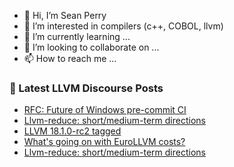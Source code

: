 - 👋 Hi, I’m Sean Perry
- 👀 I’m interested in compilers (c++, COBOL, llvm)
- 🌱 I’m currently learning ...
- 💞️ I’m looking to collaborate on ...
- 📫 How to reach me ...

<!---
s66perry/s66perry is a ✨ special ✨ repository because its `README.md` (this file) appears on your GitHub profile.
You can click the Preview link to take a look at your changes.
--->
### 📕 Latest LLVM Discourse Posts

<!-- DISCOURSE-LLVM:START -->
- [RFC: Future of Windows pre-commit CI](https://discourse.llvm.org/t/rfc-future-of-windows-pre-commit-ci/76840?page=2#post_22)
- [Llvm-reduce: short/medium-term directions](https://discourse.llvm.org/t/llvm-reduce-short-medium-term-directions/64591?page=2#post_36)
- [LLVM 18.1.0-rc2 tagged](https://discourse.llvm.org/t/llvm-18-1-0-rc2-tagged/76853#post_3)
- [What&#39;s going on with EuroLLVM costs?](https://discourse.llvm.org/t/whats-going-on-with-eurollvm-costs/76687?page=3#post_44)
- [Llvm-reduce: short/medium-term directions](https://discourse.llvm.org/t/llvm-reduce-short-medium-term-directions/64591?page=2#post_35)
<!-- DISCOURSE-LLVM:END -->
